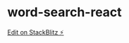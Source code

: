# word-search-react

[Edit on StackBlitz ⚡️](https://stackblitz.com/edit/cor-test-react-base-f6gnga)
